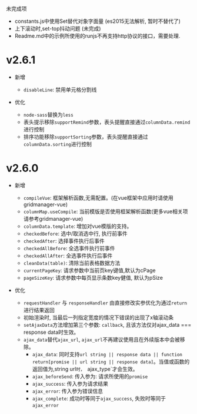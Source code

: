 未完成项
- constants.js中使用Set替代对象字面量 (es2015无法解析, 暂时不替代了)
- 上下滚动时,set-top抖动问题 (未完成)
- Readme.md中的示例所使用的runjs不再支持http协议的接口，需要处理.

# v2.6.1
- 新增
    - `disableLine`: 禁用单元格分割线

- 优化
	- `node-sass`替换为`less`
	- 表头提示移除`supportRemind`参数，表头提醒直接通过`columnData.remind`进行控制
	- 排序功能移除`supportSorting`参数，表头提醒直接通过`columnData.sorting`进行控制

# v2.6.0
- 新增
	- `compileVue`: 框架解析函数,无需配置。(在vue框架中应用时请使用gridmanager-vue)
	- `columnMap.useCompile`: 当前模版是否使用框架解析函数(更多vue相关项请参考gridmanager-vue)
	- `columnData.template`: 增加对vue模版的支持。
	- `checkedBefore`: 选中/取消选中行, 执行前事件
	- `checkedAfter`: 选择事件执行后事件
	- `checkedAllBefore`: 全选事件执行前事件
	- `checkedAllAfter`: 全选事件执行后事件
	- `cleanData(table)`: 清除当前表格数据方法
	- `currentPageKey`: 请求参数中当前页key键值,默认为cPage
	- `pageSizeKey`: 请求参数中每页显示条数key健值, 默认为pSize
	
- 优化
	- `requestHandler` 与 `responseHandler` 由直接修改实参优化为通过`return`进行结果返回
	- 初始渲染时, 当最后一列指定宽度的情况下错误的出现了x轴滚动条
	- `setAjaxData`方法增加第三个参数: `callback`, 且该方法仅对ajax_data === response data时生效。
	- `ajax_data`替代`ajax_url`, `ajax_url`不再建议使用且在外续版本中会被移除。
		- `ajax_data`: 同时支持`url string || response data || function return[promise || url string || response data]`。当值或函数的返回值为,string url`时， `ajax_type`才会生效。
		- `ajax_beforeSend`:  传入参为: 请求所使用的`promise`
		- `ajax_success`: 传入参为请求结果
		- `ajax_error`: 传入参为错误信息
		- `ajax_complete`: 成功时等同于`ajax_success`, 失败时等同于`ajax_error`
